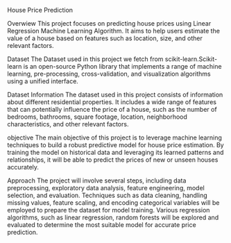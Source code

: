 House Price Prediction 

Overwiew
This project focuses on predicting house prices using Linear Regression Machine Learning Algorithm. It aims to help users estimate the value of a house based on features such as location, size, and other relevant factors.

Dataset
The Dataset used in this project we fetch from scikit-learn.Scikit-learn is an open-source Python library that implements a range of machine learning, pre-processing, cross-validation, and visualization algorithms using a unified interface.

Dataset Information
The dataset used in this project consists of information about different residential properties. It includes a wide range of features that can potentially influence the price of a house, such as the number of bedrooms, bathrooms, square footage, location, neighborhood characteristics, and other relevant factors.

objective
The main objective of this project is to leverage machine learning techniques to build a robust predictive model for house price estimation. By training the model on historical data and leveraging its learned patterns and relationships, it will be able to predict the prices of new or unseen houses accurately.

Approach
The project will involve several steps, including data preprocessing, exploratory data analysis, feature engineering, model selection, and evaluation. Techniques such as data cleaning, handling missing values, feature scaling, and encoding categorical variables will be employed to prepare the dataset for model training. Various regression algorithms, such as linear regression, random forests will be explored and evaluated to determine the most suitable model for accurate price prediction.

